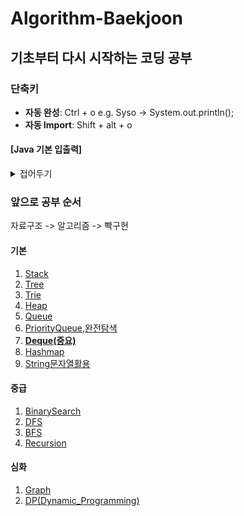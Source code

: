 # Algorithm-Baekjoon

## 기초부터 다시 시작하는 코딩 공부

### 단축키
- **자동 완성**: Ctrl + o 
        e.g. Syso -> System.out.println();
- **자동 Import**: Shift + alt + o

#### **[Java 기본 입출력]**

<details>
<summary>접어두기</summary>

```java
import java.io.BufferedReader;
import java.io.BufferedWriter;
import java.io.InputStreamReader;
import java.io.OutputStreamWriter;
import java.util.StringTokenizer;

public class Main {

    public void solution() throws IOException{
        BufferedReader br = new BufferedReader(new InputStreamReader(System.in));
        BufferedWriter bw = new BufferedWriter(new OutputStreamWriter(System.out));
        StringTokenizer st = new StringTokenizer(br.readLine());
        int n = Integer.parseInt(st.nextToken());
        
        br.close();
        bw.flush();
    }

    public static void main(String[] args) throws Exception {
        new Main().solution();
    }
}
```
</details>

### 앞으로 공부 순서
자료구조 -> 알고리즘 -> 빡구현

#### 기본
1. [Stack](./Java_Code/src/Algorithm_data_structure/md_file/Stack.md)
2. [Tree](./Java_Code/src/Algorithm_data_structure/md_file/Tree.md)
3. [Trie](./Java_Code/src/Algorithm_data_structure/md_file/Trie.md)
4. [Heap](./Java_Code/src/Algorithm_data_structure/md_file/Heap.md)
5. [Queue](./Java_Code/src/Algorithm_data_structure/md_file/Queue.md)
5. [PriorityQueue,완전탐색](./Java_Code/src/Algorithm_data_structure/md_file/PriorityQueue.md)
6. [**Deque(중요)**](./Java_Code/src/Algorithm_data_structure/md_file/Deque.md)
7. [Hashmap](./Java_Code/src/Algorithm_data_structure/md_file/Hashmap.md)
8. [String문자열활용](./Java_Code/src/Algorithm_data_structure/md_file/String.md)

#### 중급
1. [BinarySearch](./Java_Code/src/Algorithm_data_structure/md_file/BinarySearch.md)
2. [DFS](./Java_Code/src/Algorithm_data_structure/md_file/DFS.md)
3. [BFS](./Java_Code/src/Algorithm_data_structure/md_file/BFS.md)
4. [Recursion](./Java_Code/src/Algorithm_data_structure/md_file/Recursion.md)

#### 심화
1. [Graph](./Java_Code/src/Algorithm_data_structure/md_file/Graph.md)
2. [DP(Dynamic_Programming)](./Java_Code/src/Algorithm_data_structure/md_file/DP.md)